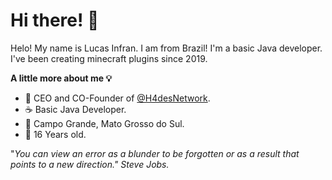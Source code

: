 # Hi there! 👋

Helo! My name is Lucas Infran. I am from Brazil! I'm a basic Java developer. I've been creating minecraft plugins since 2019.

**A little more about me 💡**
- 📗 CEO and CO-Founder of [@H4desNetwork](https://github.com/H4desNetwork).
-  ☕ Basic Java Developer.
- 🚩 Campo Grande, Mato Grosso do Sul.
- 📆 16 Years old.

"*You can view an error as a blunder to be forgotten or as a result that points to a new direction."
Steve Jobs.*


